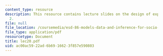 ```yaml
---
content_type: resource
description: This resource contains lecture slides on the design of experiments, part
  2.
file: null
file_location: /coursemedia/esd-86-models-data-and-inference-for-socio-technical-systems-spring-2007/ac00ac5922ad6b6916623f857e590803_lec20.pdf
file_type: application/pdf
resourcetype: Document
title: lec20.pdf
uid: ac00ac59-22ad-6b69-1662-3f857e590803
---
```

